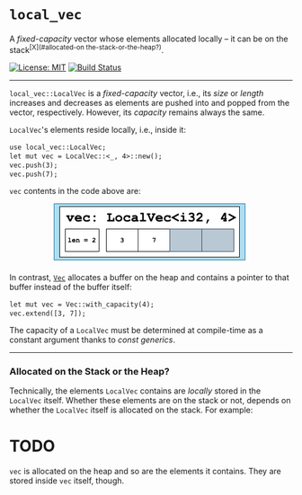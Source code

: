 # `local_vec`

A *fixed-capacity* vector whose elements allocated locally – it can be on the stack<sup>[X](#allocated-on the-stack-or-the-heap?)</sup>.

[![License: MIT](https://img.shields.io/badge/License-MIT-yellow.svg)](https://opensource.org/licenses/MIT)
[![Build Status](https://app.travis-ci.com/m-rinaldi/local_vec.svg?branch=main)](https://app.travis-ci.com/m-rinaldi/local_vec)

---

`local_vec::LocalVec` is a *fixed-capacity* vector, i.e., its *size* or *length* increases and decreases as elements are pushed into and popped from the vector, respectively. However, its *capacity* remains always the same.

`LocalVec`'s elements reside locally, i.e., inside it:

    use local_vec::LocalVec;
    let mut vec = LocalVec::<_, 4>::new();
    vec.push(3);
    vec.push(7);
    
`vec` contents in the code above are:

<p align="center">
  <img src="img/LocalVec.png">
</p>


In contrast, [`Vec`](https://doc.rust-lang.org/std/vec/struct.Vec.html) allocates a buffer on the heap and contains a pointer to that buffer instead of the buffer itself:

    let mut vec = Vec::with_capacity(4);
    vec.extend([3, 7]);


The capacity of a `LocalVec` must be determined at compile-time as a constant argument thanks to *const generics*.

---

### Allocated on the Stack or the Heap?

Technically, the elements `LocalVec` contains are *locally* stored in the `LocalVec` itself. Whether these elements are on the stack or not, depends on whether the `LocalVec` itself is allocated on the stack. For example:

# TODO


`vec` is allocated on the heap and so are the elements it contains. They are stored inside `vec` itself, though.


